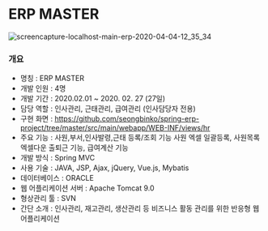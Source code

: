 # ERP MASTER
![screencapture-localhost-main-erp-2020-04-04-12_35_34](https://user-images.githubusercontent.com/60464424/78417821-f6f6b700-7670-11ea-9e2e-2c00e9ee0d53.png)
### 개요
  - 명칭 : ERP MASTER
  - 개발 인원 : 4명
  - 개발 기간 :  2020.02.01 ~ 2020. 02. 27 (27일)
  - 담당 역할 :  인사관리, 근태관리, 급여관리  (인사담당자 전용)
  - 구현 화면 :  https://github.com/seongbinko/spring-erp-project/tree/master/src/main/webapp/WEB-INF/views/hr
  - 주요 기능 : 사원,부서,인사발령,근태 등록/조회 기능
                사원 엑셀 일괄등록, 사원목록 엑셀다운
                출퇴근 기능, 급여계산 기능
  - 개발 방식 : Spring MVC 
  - 사용 기술 : JAVA, JSP, Ajax, jQuery, Vue.js, Mybatis
  - 데이터베이스 : ORACLE
  - 웹 어플리케이션 서버 : Apache Tomcat 9.0
  - 형상관리 툴 : SVN 
  - 간단 소개 : 인사관리, 재고관리, 생산관리 등 비즈니스 활동 관리를 위한 반응형 웹 어플리케이션

  
